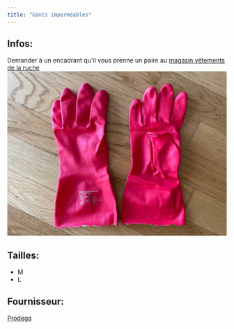 ```yaml
---
title: "Gants imperméables"
---
```


## Infos:
Demander à un encadrant qu'il vous prenne un paire au [magasin vêtements de la ruche](notes/zones/MagasinVetementsRuche.md)
![I_GantsTravail-1](notes/pieces_jointes/images/i_description/i_vetements/I_GantsTravail-1.jpg)
## Tailles:
- M
- L
## Fournisseur:
[Prodega](notes/utilisateurs/fournisseurs/prodega.md)